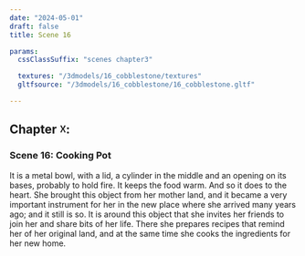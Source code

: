 ```yaml
---
date: "2024-05-01"
draft: false
title: Scene 16

params:
  cssClassSuffix: "scenes chapter3"

  textures: "/3dmodels/16_cobblestone/textures"
  gltfsource: "/3dmodels/16_cobblestone/16_cobblestone.gltf"

---
```

<h2 class="green">Chapter &#9747;:</h2>
<h3 class="green">Scene 16: Cooking Pot</h3>
<canvas id="c"></canvas>
<p>It is a metal bowl, with a lid, a cylinder in the middle and an opening on its bases, probably to hold fire. It keeps the food warm. And so it does to the heart. She brought this object from her mother land, and it became a very important instrument for her in the new place where she arrived many years ago; and it still is so. It is around this object that she invites her friends to join her and share bits of her life. There she prepares recipes that remind her of her original land, and at the same time she cooks the ingredients for her new home.</p>
